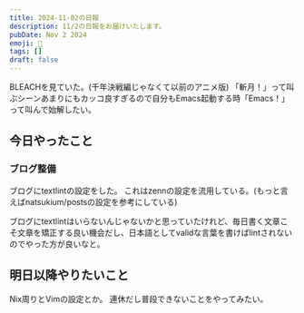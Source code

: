 ```yaml
---
title: 2024-11-02の日報
description: 11/2の日報をお届けいたします。
pubDate: Nov 2 2024
emoji: 🦊
tags: []
draft: false
---
```


BLEACHを見ていた。(千年決戦編じゃなくて以前のアニメ版)
「斬月！」って叫ぶシーンあまりにもカッコ良すぎるので自分もEmacs起動する時「Emacs！」って叫んで始解したい。

## 今日やったこと

### ブログ整備

ブログにtextlintの設定をした。
これはzennの設定を流用している。(もっと言えばnatsukium/postsの設定を参考にしている)

ブログにtextlintはいらないんじゃないかと思っていたけれど、毎日書く文章こそ文章を矯正する良い機会だし、日本語としてvalidな言葉を書けばlintされないのでやった方が良いなと。

## 明日以降やりたいこと

Nix周りとVimの設定とか。 連休だし普段できないことをやってみたい。
